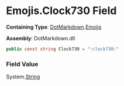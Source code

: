 # Emojis\.Clock730 Field

**Containing Type**: [DotMarkdown](../../README.md)\.[Emojis](../README.md)

**Assembly**: DotMarkdown\.dll

```csharp
public const string Clock730 = ":clock730:"
```

### Field Value

System\.[String](https://docs.microsoft.com/en-us/dotnet/api/system.string)